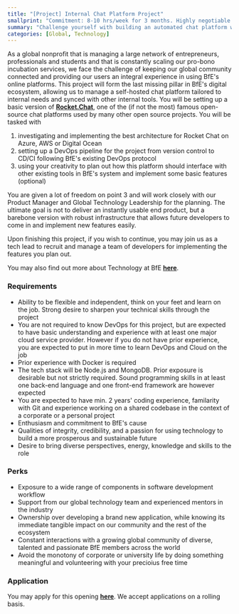 ```yaml
---
title: "[Project] Internal Chat Platform Project"
smallprint: "Commitment: 8-10 hrs/week for 3 months. Highly negotiable. Intermediate to advanced coding skills expected."
summary: "Challenge yourself with building an automated chat platform with a fast-growing global nonprofit. Make a tangible social impact on our global community while sharpening your technology and leadership skills." # this will be visible on platforms like LinkedIn when sharing
categories: [Global, Technology]
---
```


As a global nonprofit that is managing a large network of entrepreneurs, professionals and students and that is constantly scaling our pro-bono incubation services, we face the challenge of keeping our global community connected and providing our users an integral experience in using BfE's online platforms. This project will form the last missing pillar in BfE's digital ecosystem, allowing us to manage a self-hosted chat platform tailored to internal needs and synced with other internal tools. You will be setting up a basic version of [**Rocket.Chat**](https://github.com/RocketChat/Rocket.Chat), one of the (if not the most) famous open-source chat platforms used by many other open source projects. You will be tasked with

1. investigating and implementing the best architecture for Rocket Chat on Azure, AWS or Digital Ocean
2. setting up a DevOps pipeline for the project from version control to CD/CI following BfE's existing DevOps protocol
3. using your creativity to plan out how this platform should interface with other existing tools in BfE's system and implement some basic features (optional)

You are given a lot of freedom on point 3 and will work closely with our Product Manager and Global Technology Leadership for the planning. The ultimate goal is not to deliver an instantly usable end product, but a barebone version with robust infrastructure that allows future developers to come in and implement new features easily.

Upon finishing this project, if you wish to continue, you may join us as a tech lead to recruit and manage a team of developers for implementing the features you plan out.

You may also find out more about Technology at BfE [**here**](https://tech.bridgesforenterprise.com).

### Requirements
- Ability to be flexible and independent, think on your feet and learn on the job. Strong desire to sharpen your technical skills through the project
- You are not required to know DevOps for this project, but are expected to have basic understanding and experience with at least one major cloud service provider. However if you do not have prior experience, you are expected to put in more time to learn DevOps and Cloud on the job
- Prior experience with Docker is required
- The tech stack will be Node.js and MongoDB. Prior exposure is desirable but not strictly required. Sound programming skills in at least one back-end language and one front-end framework are however expected
- You are expected to have min. 2 years' coding experience, familarity with Git and experience working on a shared codebase in the context of a corporate or a personal project
- Enthusiasm and commitment to BfE's cause
- Qualities of integrity, credibility, and a passion for using technology to build a more prosperous and sustainable future
- Desire to bring diverse perspectives, energy, knowledge and skills to the role

### Perks
- Exposure to a wide range of components in software development workflow
- Support from our global technology team and experienced mentors in the industry
- Ownership over developing a brand new application, while knowing its immediate tangible impact on our community and the rest of the ecosystem 
- Constant interactions with a growing global community of diverse, talented and passionate BfE members across the world
- Avoid the monotony of corporate or university life by doing something meaningful and volunteering with your precioius free time

### Application
You may apply for this opening [**here**](https://forms.gle/ZSrnz7N73rrgxh6n7). We accept applications on a rolling basis.
